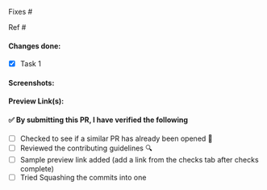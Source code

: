 
<!-- Thank you for contributing to this repository, it is much appreciated! Make sure that you follow this template strictly, Pull requests won't be merged if the template is not properly filled.

Also keep in mind that the maintainers get notifications of all events on the repository, therefore avoid unnecessary mentions when opening pull requests. Else, feel free to ask queries or for support.
-->


<!--
It's always a good practice to accompany a pull request with an issue. Use either of the two mentioned below. Remove the one you are not using.
- use "Fixes" only when the pull request completely satisfies the issue
- use "Ref" only when the pull request partially satisfies the issue
-->
Fixes #

Ref #

<!-- what all has been done in this pull request -->
#### Changes done:
- [x] Task 1

<!-- Any changes which change how the site looks, or adds styling, or fixes any UI issue need to be accompanied
with a screenshot showing the comparison between old and new -->
#### Screenshots:

<!-- Preview links of all the files that have been changed/updated -->
#### Preview Link(s):

<!-- Before creating a PR, make sure to verify the following. -->
#### ✅️ By submitting this PR, I have verified the following
<!-- put an x inside the square brackets to mark it as done -->
- [ ] Checked to see if a similar PR has already been opened 🤔️
- [ ] Reviewed the contributing guidelines 🔍️
- [ ] Sample preview link added (add a link from the checks tab after checks complete)
- [ ] Tried Squashing the commits into one

